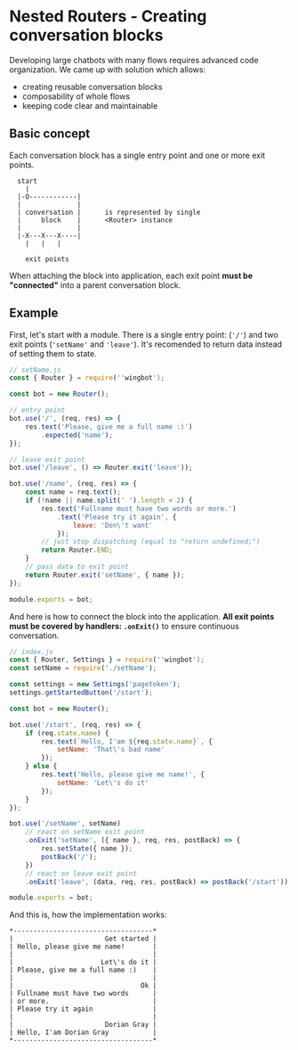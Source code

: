 # Nested Routers - Creating conversation blocks

Developing large chatbots with many flows requires advanced code organization.
We came up with solution which allows:

- creating reusable conversation blocks
- composability of whole flows
- keeping code clear and maintainable

## Basic concept

Each conversation block has a single entry point and one or more exit points.

```
  start
    |
  |-O------------|
  |              |
  | conversation |      is represented by single
  |     block    |      <Router> instance
  |              |
  |-X---X---X----|
    |   |   |

    exit points
```

When attaching the block into application, each exit point **must be "connected"** into
a parent conversation block.

## Example

First, let's start with a module. There is a single entry point: (`'/'`) and
two exit points (`'setName'` and `'leave'`). It's recomended to return data instead of
setting them to state.

```javascript
// setName.js
const { Router } = require(''wingbot');

const bot = new Router();

// entry point
bot.use('/', (req, res) => {
    res.text('Please, give me a full name :)')
        .expected('name');
});

// leave exit point
bot.use('/leave', () => Router.exit('leave'));

bot.use('/name', (req, res) => {
    const name = req.text();
    if (!name || name.split(' ').length < 2) {
        res.text('Fullname must have two words or more.')
            .text('Please try it again', {
                leave: 'Don\'t want'
            });
        // just stop dispatching (equal to "return undefined;")
        return Router.END;
    }
    // pass data to exit point
    return Router.exit('setName', { name });
});

module.exports = bot;
```

And here is how to connect the block into the application.
**All exit points must be covered by handlers: `.onExit()`** to ensure continuous conversation.

```javascript
// index.js
const { Router, Settings } = require(''wingbot');
const setName = require('./setName');

const settings = new Settings('pagetoken');
settings.getStartedButton('/start');

const bot = new Router();

bot.use('/start', (req, res) => {
    if (req.state.name) {
        res.text(`Hello, I'am ${req.state.name}`, {
            setName: 'That\'s bad name'
        });
    } else {
        res.text('Hello, please give me name!', {
            setName: 'Let\'s do it'
        });
    }
});

bot.use('/setName', setName)
    // react on setName exit point
    .onExit('setName', ({ name }, req, res, postBack) => {
        res.setState({ name });
        postBack('/');
    })
    // react on leave exit point
    .onExit('leave', (data, req, res, postBack) => postBack('/start'));

module.exports = bot;
```

And this is, how the implementation works:

```
*-----------------------------------*
|                       Get started |
| Hello, please give me name!       |
|                                   |
|                      Let\'s do it |
| Please, give me a full name :)    |
|                                   |
|                                Ok |
| Fullname must have two words      |
| or more.                          |
| Please try it again               |
|                                   |
|                       Dorian Gray |
| Hello, I'am Dorian Gray           |
*-----------------------------------*
```